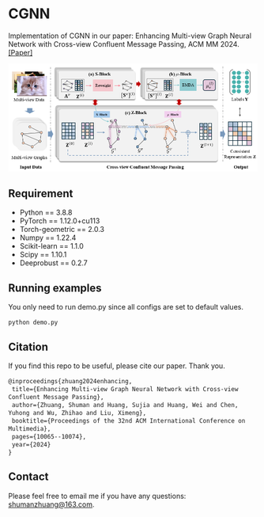 CGNN
====
Implementation of CGNN in our paper: Enhancing Multi-view Graph Neural Network with Cross-view Confluent Message Passing, ACM MM 2024. 
[[Paper]](https://dl.acm.org/doi/abs/10.1145/3664647.3681585)

![framework](./CGNN.png)

## Requirement

  * Python == 3.8.8
  * PyTorch == 1.12.0+cu113
  * Torch-geometric == 2.0.3
  * Numpy == 1.22.4
  * Scikit-learn == 1.1.0
  * Scipy == 1.10.1
  * Deeprobust == 0.2.7

## Running examples
You only need to run demo.py since all configs are set to default values.

 ```
 python demo.py
 ```

## Citation
If you find this repo to be useful, please cite our paper. Thank you.
 ```
 @inproceedings{zhuang2024enhancing,
  title={Enhancing Multi-view Graph Neural Network with Cross-view Confluent Message Passing},
  author={Zhuang, Shuman and Huang, Sujia and Huang, Wei and Chen, Yuhong and Wu, Zhihao and Liu, Ximeng},
  booktitle={Proceedings of the 32nd ACM International Conference on Multimedia},
  pages={10065--10074},
  year={2024}
}
 ```

## Contact
Please feel free to email me if you have any questions: shumanzhuang@163.com.
